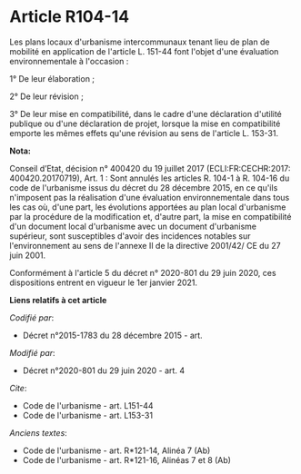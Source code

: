 # Article R104-14

Les plans locaux d'urbanisme intercommunaux tenant lieu de plan de mobilité en application de l'article L. 151-44 font
l'objet d'une évaluation environnementale à l'occasion :

1° De leur élaboration ;

2° De leur révision ;

3° De leur mise en compatibilité, dans le cadre d'une déclaration d'utilité publique ou d'une déclaration de projet, lorsque
la mise en compatibilité emporte les mêmes effets qu'une révision au sens de l'article L. 153-31.

**Nota:**

Conseil d’Etat, décision n° 400420 du 19 juillet 2017 (ECLI:FR:CECHR:2017: 400420.20170719), Art. 1 : Sont annulés les
articles R. 104-1 à R. 104-16 du code de l'urbanisme issus du décret du 28 décembre 2015, en ce qu'ils n'imposent pas la
réalisation d'une évaluation environnementale dans tous les cas où, d'une part, les évolutions apportées au plan local
d'urbanisme par la procédure de la modification et, d'autre part, la mise en compatibilité d'un document local d'urbanisme
avec un document d'urbanisme supérieur, sont susceptibles d'avoir des incidences notables sur l'environnement au sens de
l'annexe II de la directive 2001/42/ CE du 27 juin 2001.

Conformément à l'article 5 du décret n° 2020-801 du 29 juin 2020, ces dispositions entrent en vigueur le 1er janvier 2021.

**Liens relatifs à cet article**

_Codifié par_:

  - Décret n°2015-1783 du 28 décembre 2015 - art.

_Modifié par_:

  - Décret n°2020-801 du 29 juin 2020 - art. 4

_Cite_:

  - Code de l'urbanisme - art. L151-44
  - Code de l'urbanisme - art. L153-31

_Anciens textes_:

  - Code de l'urbanisme - art. R*121-14, Alinéa 7 (Ab)
  - Code de l'urbanisme - art. R*121-16, Alinéas 7 et 8 (Ab)
